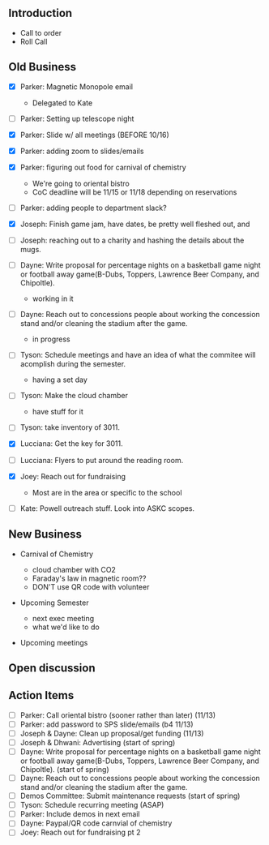 Introduction
---
- Call to order
- Roll Call


Old Business
---
- [x] Parker: Magnetic Monopole email
    - Delegated to Kate
- [ ] Parker: Setting up telescope night
- [x] Parker: Slide w/ all meetings (BEFORE 10/16)
- [x] Parker: adding zoom to slides/emails
- [x] Parker: figuring out food for carnival of chemistry
    - We're going to oriental bistro
    - CoC deadline will be 11/15 or 11/18 depending on reservations
- [ ] Parker: adding people to department slack?

- [x] Joseph: Finish game jam, have dates, be pretty well fleshed out, and 
- [ ] Joseph: reaching out to a charity and hashing the details about the mugs.

- [ ] Dayne: Write proposal for percentage nights on a basketball game night or football away game(B-Dubs, Toppers, Lawrence Beer Company, and Chipoltle). 
    - working in it
- [ ] Dayne: Reach out to concessions people about working the concession stand and/or cleaning the stadium after the game.
    - in progress

- [ ] Tyson: Schedule meetings and have an idea of what the commitee will acomplish during the semester.
    - having a set day
- [ ] Tyson: Make the cloud chamber
    - have stuff for it
- [ ] Tyson: take inventory of 3011.

- [x] Lucciana: Get the key for 3011. 
- [ ] Lucciana: Flyers to put around the reading room.

- [x] Joey: Reach out for fundraising
    - Most are in the area or specific to the school
- [ ] Kate: Powell outreach stuff. Look into ASKC scopes.




New Business
---
- Carnival of Chemistry
    - cloud chamber with CO2
    - Faraday's law in magnetic room??
    - DON'T use QR code with volunteer

- Upcoming Semester
    - next exec meeting
    - what we'd like to do
- Upcoming meetings

Open discussion
---

Action Items
---
- [ ] Parker: Call oriental bistro (sooner rather than later) (11/13)
- [ ] Parker: add password to SPS slide/emails (b4 11/13)
- [ ] Joseph & Dayne: Clean up proposal/get funding (11/13)
- [ ] Joseph & Dhwani: Advertising (start of spring)
- [ ] Dayne: Write proposal for percentage nights on a basketball game night or football away game(B-Dubs, Toppers, Lawrence Beer Company, and Chipoltle). (start of spring)
- [ ] Dayne: Reach out to concessions people about working the concession stand and/or cleaning the stadium after the game.
- [ ] Demos Committee: Submit maintenance requests (start of spring)
- [ ] Tyson: Schedule recurring meeting (ASAP)
- [ ] Parker: Include demos in next email
- [ ] Dayne: Paypal/QR code carnvial of chemistry
- [ ] Joey: Reach out for fundraising pt 2
